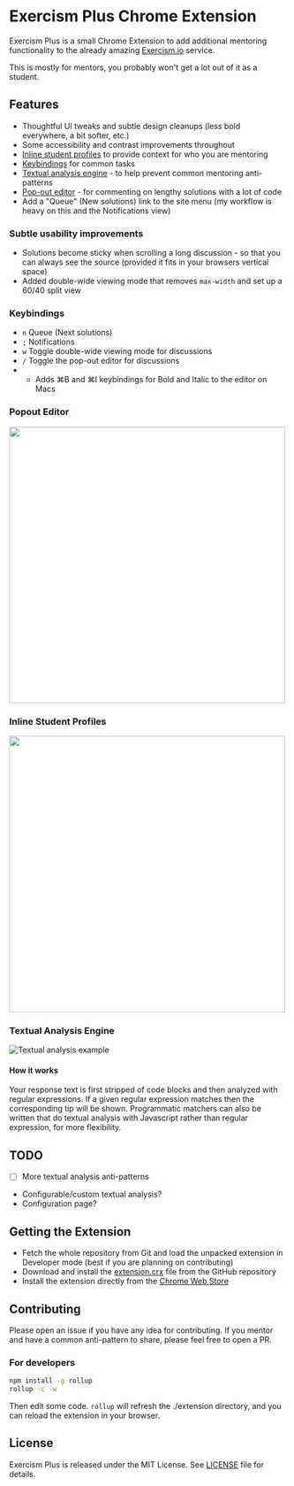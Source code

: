 # Exercism Plus Chrome Extension

Exercism Plus is a small Chrome Extension to add additional mentoring functionality to the
already amazing [Exercism.io](https://exercism.io/) service.

This is mostly for mentors, you probably won't get a lot out of it as a student.

## Features

- Thoughtful UI tweaks and subtle design cleanups (less bold everywhere, a bit softer, etc.)
- Some accessibility and contrast improvements throughout
- <a href="#inline-student-profiles">Inline student profiles</a> to provide context for who you are mentoring
- <a href="#keybindings">Keybindings</a> for common tasks
- <a href="#textual-analysis-engine">Textual analysis engine</a> - to help prevent common mentoring anti-patterns
- <a href="#popout-editor">Pop-out editor</a> - for commenting on lengthy solutions with a lot of code
- Add a "Queue" (New solutions) link to the site menu (my workflow is heavy on this and the Notifications view)

### Subtle usability improvements

- Solutions become sticky when scrolling a long discussion - so that you can always see the source (provided it fits in your browsers vertical space)
- Added double-wide viewing mode that removes `max-width` and set up a 60/40 split view

### Keybindings

- `n` Queue (Next solutions)
- `;` Notifications
- `w` Toggle double-wide viewing mode for discussions
- `/` Toggle the pop-out editor for discussions
- - Adds &#8984;B and &#8984;I keybindings for Bold and Italic to the editor on Macs

### Popout Editor

<img src="https://raw.githubusercontent.com/yyyc514/exercism_plus/master/sample/popout_editor.png" width="500" />

### Inline Student Profiles

<img src="https://raw.githubusercontent.com/yyyc514/exercism_plus/master/sample/who_profile.png" width="500" />

### Textual Analysis Engine

![Textual analysis example](https://raw.githubusercontent.com/yyyc514/exercism_plus/master/sample/snap.png)

#### How it works

Your response text is first stripped of code blocks and then analyzed with regular
expressions. If a given regular expression matches then the corresponding tip
will be shown. Programmatic matchers can also be written that do textual analysis with
Javascript rather than regular expression, for more flexibility.

## TODO

- [ ] More textual analysis anti-patterns
- Configurable/custom textual analysis?
- Configuration page?

## Getting the Extension

- Fetch the whole repository from Git and load the unpacked extension in Developer mode (best if you are planning on contributing)
- Download and install the [extension.crx](https://github.com/yyyc514/exercism_plus/raw/master/extension.crx) file from the GitHub repository
- Install the extension directly from the [Chrome Web Store](https://chrome.google.com/webstore/detail/exercism-plus/mpbkfakldcnnihdkfkhkpfijjaoglcah)

## Contributing

Please open an issue if you have any idea for contributing.  If you mentor and have a common
anti-pattern to share, please feel free to open a PR.

### For developers

```bash
npm install -g rollup
rollup -c -w
```
Then edit some code. `rollup` will refresh the ./extension directory, and you can reload the extension in your browser.

## License

Exercism Plus is released under the MIT License. See [LICENSE](https://github.com/yyyc514/exercism_plus/blob/master/LICENSE) file for details.
